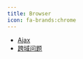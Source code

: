 ```yaml
---
title: Browser
icon: fa-brands:chrome
---
```


- [Ajax](./ajax.md)
- [跨域问题](./access-control-allow-origin.md)
